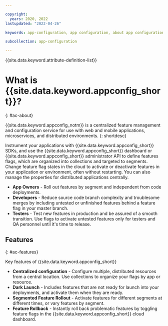 ```yaml
---

copyright:
  years: 2020, 2022
lastupdated: "2022-04-26"

keywords: app-configuration, app configuration, about app configuration

subcollection: app-configuration

---
```


{{site.data.keyword.attribute-definition-list}}

# What is {{site.data.keyword.appconfig_short}}?
{: #ac-about}

{{site.data.keyword.appconfig_notm}} is a centralized feature management and configuration service for use with web and mobile applications, microservices, and distributed environments.
{: shortdesc}

Instrument your applications with {{site.data.keyword.appconfig_short}} SDKs, and use the {{site.data.keyword.appconfig_short}} dashboard or {{site.data.keyword.appconfig_short}} administrator API to define features flags, which are organized into collections and targeted to segments. Change feature flag states in the cloud to activate or deactivate features in your application or environment, often without restarting. You can also manage the properties for distributed applications centrally.

- **App Owners** - Roll out features by segment and independent from code deployments.
- **Developers** - Reduce source code branch complexity and troublesome merges by including untested or unfinished features behind a feature flag in your master branch.
- **Testers** - Test new features in production and be assured of a smooth transition. Use flags to activate untested features only for testers and QA personnel until it's time to release.

## Features
{: #ac-features}

Key features of {{site.data.keyword.appconfig_short}}


- **Centralized configuration** - Configure multiple, distributed resources from a central location. Use collections to organize your flags by app or resource.
- **Dark Launch** - Includes features that are not ready for launch into your deployments, and activate them when they are ready.
- **Segmented Feature Rollout** - Activate features for different segments at different times, or vary features by segment.
- **Feature Rollback** - Instantly roll back problematic features by toggling feature flags in the {{site.data.keyword.appconfig_short}} cloud dashboard.

